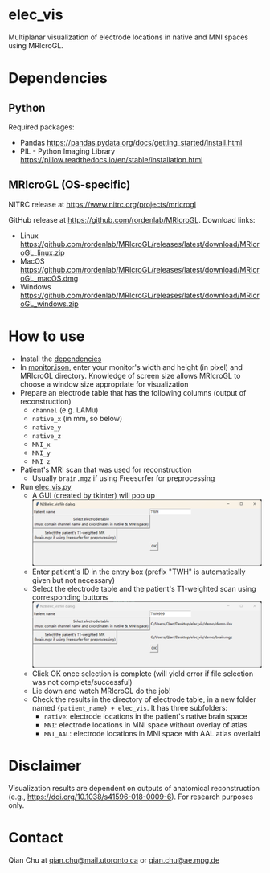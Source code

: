 # elec_vis
Multiplanar visualization of electrode locations in native and MNI spaces using MRIcroGL.

# Dependencies

## Python

Required packages:
- Pandas https://pandas.pydata.org/docs/getting_started/install.html
- PIL - Python Imaging Library https://pillow.readthedocs.io/en/stable/installation.html

## MRIcroGL (OS-specific)
NITRC release at https://www.nitrc.org/projects/mricrogl

GitHub release at https://github.com/rordenlab/MRIcroGL. Download links:
  - Linux https://github.com/rordenlab/MRIcroGL/releases/latest/download/MRIcroGL_linux.zip
  - MacOS https://github.com/rordenlab/MRIcroGL/releases/latest/download/MRIcroGL_macOS.dmg
  - Windows https://github.com/rordenlab/MRIcroGL/releases/latest/download/MRIcroGL_windows.zip

# How to use
- Install the [dependencies](#Dependencies)
- In [monitor.json](monitor.json), enter your monitor's width and height (in pixel) and MRIcroGL directory. Knowledge of screen size allows MRIcroGL to choose a window size appropriate for visualization
- Prepare an electrode table that has the following columns (output of reconstruction)
  - `channel` (e.g. LAMu)
  - `native_x` (in mm, so below)
  - `native_y`
  - `native_z`
  - `MNI_x`
  - `MNI_y`
  - `MNI_z`
- Patient's MRI scan that was used for reconstruction
  - Usually `brain.mgz` if using Freesurfer for preprocessing
- Run [elec_vis.py](elec_vis.py)
  - A GUI (created by tkinter) will pop up ![unfilled file dialog](readme_screenshots/file_dialog_unfilled.png)
  - Enter patient's ID in the entry box (prefix "TWH" is automatically given but not necessary)
  - Select the electrode table and the patient's T1-weighted scan using corresponding buttons ![filled file dialog](readme_screenshots/file_dialog_filled.png)
  - Click OK once selection is complete (will yield error if file selection was not complete/successful) 
  - Lie down and watch MRIcroGL do the job!
  - Check the results in the directory of electrode table, in a new folder named `{patient_name} + elec_vis`. It has three subfolders:
    - `native`: electrode locations in the patient's native brain space
    - `MNI`: electrode locations in MNI space without overlay of atlas
    - `MNI_AAL`: electrode locations in MNI space with AAL atlas overlaid
  
# Disclaimer
Visualization results are dependent on outputs of anatomical reconstruction (e.g., https://doi.org/10.1038/s41596-018-0009-6). For research purposes only.

# Contact
Qian Chu at qian.chu@mail.utoronto.ca or qian.chu@ae.mpg.de
